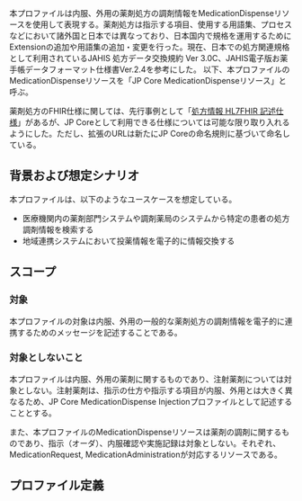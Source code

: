 
本プロファイルは内服、外用の薬剤処方の調剤情報をMedicationDispenseリソースを使用して表現する。薬剤処方は指示する項目、使用する用語集、プロセスなどにおいて諸外国と日本では異なっており、日本国内で規格を運用するためにExtensionの追加や用語集の追加・変更を行った。現在、日本での処方関連規格として利用されているJAHIS 処方データ交換規約 Ver 3.0C、JAHIS電子版お薬手帳データフォーマット仕様書Ver.2.4を参考にした。
以下、本プロファイルのMedicationDispenseリソースを「JP Core MedicationDispenseリソース」と呼ぶ。

薬剤処方のFHIR仕様に関しては、先行事例として「[処方情報 HL7FHIR 記述仕様](https://std.jpfhir.jp/stddoc/ePrescriptionDataFHIR_v1x.pdf)」があるが、JP Coreとして利用できる仕様については可能な限り取り入れるようにした。ただし、拡張のURLは新たにJP Coreの命名規則に基づいて命名している。

## 背景および想定シナリオ
本プロファイルは、以下のようなユースケースを想定している。

- 医療機関内の薬剤部門システムや調剤薬局のシステムから特定の患者の処方調剤情報を検索する
- 地域連携システムにおいて投薬情報を電子的に情報交換する

## スコープ
<h3>対象</h3>

本プロファイルの対象は内服、外用の一般的な薬剤処方の調剤情報を電子的に連携するためのメッセージを記述することである。

<h3>対象としないこと</h3>

本プロファイルは内服、外用の薬剤に関するものであり、注射薬剤については対象としない。注射薬剤は、指示の仕方や指示する項目が内服、外用とは大きく異なるため、JP Core MedicationDispense Injectionプロファイルとして記述することとする。

また、本プロファイルのMedicationDispenseリソースは薬剤の調剤に関するものであり、指示（オーダ）、内服確認や実施記録は対象としない。それぞれ、MedicationRequest, MedicationAdministrationが対応するリソースである。

## プロファイル定義